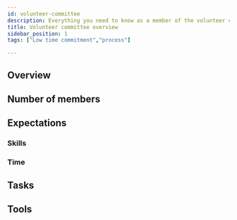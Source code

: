 ```yaml
---
id: volunteer-committee
description: Everything you need to know as a member of the volunteer committee
title: Volunteer committee overview
sidebar_position: 1
tags: ["Low time commitment","process"]

---
```


## Overview

## Number of members

## Expectations

### Skills

### Time

## Tasks

## Tools

